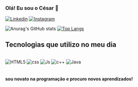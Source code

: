 
### Olá! Eu sou o César 🤙

[![Linkedin](https://img.shields.io/badge/LinkedIn-0077B5?style=for-the-badge&logo=linkedin&logoColor=white)](https://www.linkedin.com/in/césar-rodrigues-46b944238/)
[![Instagram](https://img.shields.io/badge/Instagram-E4405F?style=for-the-badge&logo=instagram&logoColor=white)](https://www.instagram.com/cesa_nrodrigues_/)

![Anurag's GitHub stats](https://github-readme-stats.vercel.app/api?username=CesaoW&theme=midnight-purple&show_icons=true)
[![Top Langs](https://github-readme-stats.vercel.app/api/top-langs/?username=CesaroW&layout=compact)](https://github.com/CesaoW/github-readme-stats)


## Tecnologias que utilizo no meu dia 

<div style="display:inline_block"><br/>
<img alt="HTML5" src="https://img.shields.io/badge/HTML5-E34F26?style=for-the-badge&logo=html5&logoColor=white"/>
<img alt="css" src="https://img.shields.io/badge/CSS3-1572B6?style=for-the-badge&logo=css3&logoColor=white"/>
<img alt="Js" src="https://img.shields.io/badge/JavaScript-323330?style=for-the-badge&logo=javascript&logoColor=F7DF1E"/>
<img alt="c++" src="https://img.shields.io/badge/C%2B%2B-00599C?style=for-the-badge&logo=c%2B%2B&logoColor=white">
<img alt="Java" src="https://img.shields.io/badge/Java-007396?style=for-the-badge&logo=java&logoColor=white"/>
</div><br>

#### sou novato na programação e procuro novos aprendizados!

